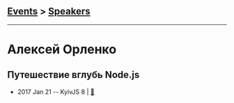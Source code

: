 ## [Events](../README.md) > [Speakers](../speakers.md)
---

# Алексей Орленко

## Путешествие вглубь Node.js
- 2017 Jan 21 -- KyivJS 8  | [:notebook:](http://aqrln.github.io/kyivjs-2017/#/)  
